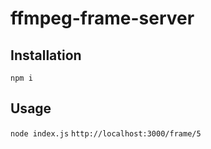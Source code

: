 # ffmpeg-frame-server

## Installation
`npm i`
## Usage
`node index.js`
`http://localhost:3000/frame/5`